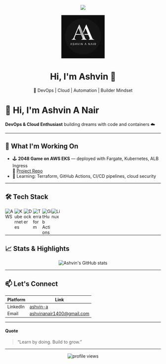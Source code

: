 <!-- Banner with your name -->
<p align="center">
  <img src="https://capsule-render.vercel.app/api?type=rect&color=0:000000,100:434343&height=220&section=header&text=Ashvin%20A%20Nair&fontColor=ffffff&fontSize=35" />
</p>

<!-- Centered Logo under banner -->
<p align="center">
  <img src="https://github.com/AshvinAN/AshvinAN/blob/main/WhatsApp%20Image%202025-07-10%20at%2000.24.48_0698f60e.jpg?raw=true" alt="Ashvin Logo" width="140" />
</p>

<h1 align="center">Hi, I'm Ashvin 👋</h1>
<p align="center">🚀 DevOps | Cloud | Automation | Builder Mindset</p>

# 👋 Hi, I'm Ashvin A Nair

**DevOps & Cloud Enthusiast** building dreams with code and containers ☁️

---

## 💼 What I'm Working On
- 🕹️ **2048 Game on AWS EKS** — deployed with Fargate, Kubernetes, ALB Ingress  
  📂 [Project Repo](https://github.com/AshvinAN/2048-game-aws-eks)
- 🧪 Learning: Terraform, GitHub Actions, CI/CD pipelines, cloud security

---

## 🛠️ Tech Stack
<p>
  <img align="left" alt="AWS" width="30px" src="https://cdn.jsdelivr.net/gh/devicons/devicon/icons/amazonwebservices/amazonwebservices-original.svg" />
  <img align="left" alt="Kubernetes" width="30px" src="https://cdn.jsdelivr.net/gh/devicons/devicon/icons/kubernetes/kubernetes-plain.svg" />
  <img align="left" alt="Docker" width="30px" src="https://cdn.jsdelivr.net/gh/devicons/devicon/icons/docker/docker-plain.svg" />
  <img align="left" alt="Terraform" width="30px" src="https://cdn.jsdelivr.net/gh/devicons/devicon/icons/terraform/terraform-original.svg" />
  <img align="left" alt="GitHub Actions" width="30px" src="https://cdn.jsdelivr.net/gh/devicons/devicon/icons/github/github-original.svg" />
  <img align="left" alt="Linux" width="30px" src="https://cdn.jsdelivr.net/gh/devicons/devicon/icons/linux/linux-original.svg" />
</p>
<p style="clear: both;"></p>

---

## 📈 Stats & Highlights
<p align="center">
  <img alt="Ashvin's GitHub stats" src="https://github-readme-stats.vercel.app/api?username=AshvinAN&show_icons=true&theme=dark" />
</p>

---

## 📫 Let's Connect
| Platform     | Link |
|--------------|------|
| LinkedIn     | [ashvin-a](https://linkedin.com/in/ashvin-a) |
| Email        | [ashvinanair1400@gmail.com](mailto:ashvinanair1400@gmail.com) |

---

#### Quote  
> “Learn by doing. Build to grow.”

---

<p align="center">
  <img src="https://komarev.com/ghpvc/?username=AshvinAN&color=brightgreen" alt="profile views" />
</p>
